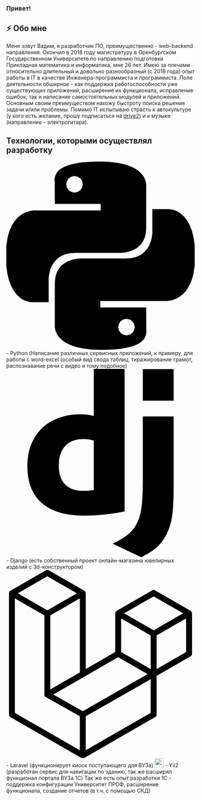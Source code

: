 ### Привет!

## ⚡ Обо мне

  Меня зовут Вадим, я разработчик ПО, преимущественно - web-backend направления.
Окончил в 2018 году магистратуру в Оренбургском Государственном Университете по направлению подготовки Прикладная математика и информатика, мне 26 лет.
  Имею за плечами относительно длительный и довольно разнообразный (с 2018 года) опыт работы в IT в качестве Инженера-программиста и программиста. Поле деятельности обширное - как поддержка работоспособности уже существующих приложений, расширение их функционала, исправление ошибок, так и написание самостоятельных модулей и приложений.
  Основным своим преимуществом нахожу быстроту поиска решения задачи и/или проблемы. Помимо IT испытываю страсть к автокультуре (у кого есть желание, прошу подписаться на <a href="https://www.drive2.ru/r/lada/2107/625674618958535186/">drive2</a>) и к музыке (направление - электрогитара).
  
  ## Технологии, которыми осуществлял разработку
<svg role="img" viewBox="0 0 24 24" xmlns="http://www.w3.org/2000/svg"><title>Python</title><path d="M14.25.18l.9.2.73.26.59.3.45.32.34.34.25.34.16.33.1.3.04.26.02.2-.01.13V8.5l-.05.63-.13.55-.21.46-.26.38-.3.31-.33.25-.35.19-.35.14-.33.1-.3.07-.26.04-.21.02H8.77l-.69.05-.59.14-.5.22-.41.27-.33.32-.27.35-.2.36-.15.37-.1.35-.07.32-.04.27-.02.21v3.06H3.17l-.21-.03-.28-.07-.32-.12-.35-.18-.36-.26-.36-.36-.35-.46-.32-.59-.28-.73-.21-.88-.14-1.05-.05-1.23.06-1.22.16-1.04.24-.87.32-.71.36-.57.4-.44.42-.33.42-.24.4-.16.36-.1.32-.05.24-.01h.16l.06.01h8.16v-.83H6.18l-.01-2.75-.02-.37.05-.34.11-.31.17-.28.25-.26.31-.23.38-.2.44-.18.51-.15.58-.12.64-.1.71-.06.77-.04.84-.02 1.27.05zm-6.3 1.98l-.23.33-.08.41.08.41.23.34.33.22.41.09.41-.09.33-.22.23-.34.08-.41-.08-.41-.23-.33-.33-.22-.41-.09-.41.09zm13.09 3.95l.28.06.32.12.35.18.36.27.36.35.35.47.32.59.28.73.21.88.14 1.04.05 1.23-.06 1.23-.16 1.04-.24.86-.32.71-.36.57-.4.45-.42.33-.42.24-.4.16-.36.09-.32.05-.24.02-.16-.01h-8.22v.82h5.84l.01 2.76.02.36-.05.34-.11.31-.17.29-.25.25-.31.24-.38.2-.44.17-.51.15-.58.13-.64.09-.71.07-.77.04-.84.01-1.27-.04-1.07-.14-.9-.2-.73-.25-.59-.3-.45-.33-.34-.34-.25-.34-.16-.33-.1-.3-.04-.25-.02-.2.01-.13v-5.34l.05-.64.13-.54.21-.46.26-.38.3-.32.33-.24.35-.2.35-.14.33-.1.3-.06.26-.04.21-.02.13-.01h5.84l.69-.05.59-.14.5-.21.41-.28.33-.32.27-.35.2-.36.15-.36.1-.35.07-.32.04-.28.02-.21V6.07h2.09l.14.01zm-6.47 14.25l-.23.33-.08.41.08.41.23.33.33.23.41.08.41-.08.33-.23.23-.33.08-.41-.08-.41-.23-.33-.33-.23-.41-.08-.41.08z"/></svg> - Python (Написание различных сервисных приложений, к примеру, для работы с word-excel (особый вид свода таблиц, тиражирование грамот, распознавание речи с видео и тому подобное)
<svg role="img" viewBox="0 0 24 24" xmlns="http://www.w3.org/2000/svg"><title>Django</title><path d="M11.146 0h3.924v18.166c-2.013.382-3.491.535-5.096.535-4.791 0-7.288-2.166-7.288-6.32 0-4.002 2.65-6.6 6.753-6.6.637 0 1.121.05 1.707.203zm0 9.143a3.894 3.894 0 00-1.325-.204c-1.988 0-3.134 1.223-3.134 3.365 0 2.09 1.096 3.236 3.109 3.236.433 0 .79-.025 1.35-.102V9.142zM21.314 6.06v9.098c0 3.134-.229 4.638-.917 5.937-.637 1.249-1.478 2.039-3.211 2.905l-3.644-1.733c1.733-.815 2.574-1.53 3.109-2.625.561-1.121.739-2.421.739-5.835V6.059h3.924zM17.39.021h3.924v4.026H17.39z"/></svg> - Django (есть собственный проект онлайн-магазина ювелирных изделий с 3d-конструктором)
<svg role="img" viewBox="0 0 24 24" xmlns="http://www.w3.org/2000/svg"><title>Laravel</title><path d="M23.642 5.43a.364.364 0 01.014.1v5.149c0 .135-.073.26-.189.326l-4.323 2.49v4.934a.378.378 0 01-.188.326L9.93 23.949a.316.316 0 01-.066.027c-.008.002-.016.008-.024.01a.348.348 0 01-.192 0c-.011-.002-.02-.008-.03-.012-.02-.008-.042-.014-.062-.025L.533 18.755a.376.376 0 01-.189-.326V2.974c0-.033.005-.066.014-.098.003-.012.01-.02.014-.032a.369.369 0 01.023-.058c.004-.013.015-.022.023-.033l.033-.045c.012-.01.025-.018.037-.027.014-.012.027-.024.041-.034H.53L5.043.05a.375.375 0 01.375 0L9.93 2.647h.002c.015.01.027.021.04.033l.038.027c.013.014.02.03.033.045.008.011.02.021.025.033.01.02.017.038.024.058.003.011.01.021.013.032.01.031.014.064.014.098v9.652l3.76-2.164V5.527c0-.033.004-.066.013-.098.003-.01.01-.02.013-.032a.487.487 0 01.024-.059c.007-.012.018-.02.025-.033.012-.015.021-.03.033-.043.012-.012.025-.02.037-.028.014-.01.026-.023.041-.032h.001l4.513-2.598a.375.375 0 01.375 0l4.513 2.598c.016.01.027.021.042.031.012.01.025.018.036.028.013.014.022.03.034.044.008.012.019.021.024.033.011.02.018.04.024.06.006.01.012.021.015.032zm-.74 5.032V6.179l-1.578.908-2.182 1.256v4.283zm-4.51 7.75v-4.287l-2.147 1.225-6.126 3.498v4.325zM1.093 3.624v14.588l8.273 4.761v-4.325l-4.322-2.445-.002-.003H5.04c-.014-.01-.025-.021-.04-.031-.011-.01-.024-.018-.035-.027l-.001-.002c-.013-.012-.021-.025-.031-.04-.01-.011-.021-.022-.028-.036h-.002c-.008-.014-.013-.031-.02-.047-.006-.016-.014-.027-.018-.043a.49.49 0 01-.008-.057c-.002-.014-.006-.027-.006-.041V5.789l-2.18-1.257zM5.23.81L1.47 2.974l3.76 2.164 3.758-2.164zm1.956 13.505l2.182-1.256V3.624l-1.58.91-2.182 1.255v9.435zm11.581-10.95l-3.76 2.163 3.76 2.163 3.759-2.164zm-.376 4.978L16.21 7.087 14.63 6.18v4.283l2.182 1.256 1.58.908zm-8.65 9.654l5.514-3.148 2.756-1.572-3.757-2.163-4.323 2.489-3.941 2.27z"/></svg> - Laravel (функционирует киоск поступающего для ВУЗа)
<img src="https://www.liblogo.com/img-logo/sml/yi3964ye5d-yii-logo-yii-logo-png-transparent-amp-svg-vector-freebie-supply.webp" width="24px" height="24px"> - Yii2 (разработан сервис для навигации по зданию, так же расширял функционал портала ВУЗа 1С)
Так же есть опыт разработки 1С - поддержка конфигурации Университет ПРОФ, расширение функционала, создание отчетов (в т.ч. с помощью СКД) 
 

<!--
**3dquattro/3dquattro** is a ✨ _special_ ✨ repository because its `README.md` (this file) appears on your GitHub profile.

Here are some ideas to get you started:

- 🔭 I’m currently working on ...
- 🌱 I’m currently learning ...
- 👯 I’m looking to collaborate on ...
- 🤔 I’m looking for help with ...
- 💬 Ask me about ...
- 📫 How to reach me: ...
- 😄 Pronouns: ...
- ⚡ Fun fact: ...
-->
